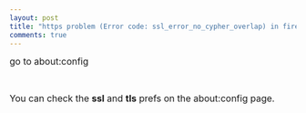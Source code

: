 ```yaml
---
layout: post
title: "https problem (Error code: ssl_error_no_cypher_overlap) in firefox"
comments: true
---
```

<p><span style="font-size: medium;">go to about:config<br /></span></p>
<p>&nbsp;</p>
<p><span style="font-size: medium;">You can check the <strong>ssl</strong> and <strong>tls</strong> prefs on the about:config page.</span></p>
<p>&nbsp;</p>
<p>&nbsp;</p>
<p>&nbsp;</p>
